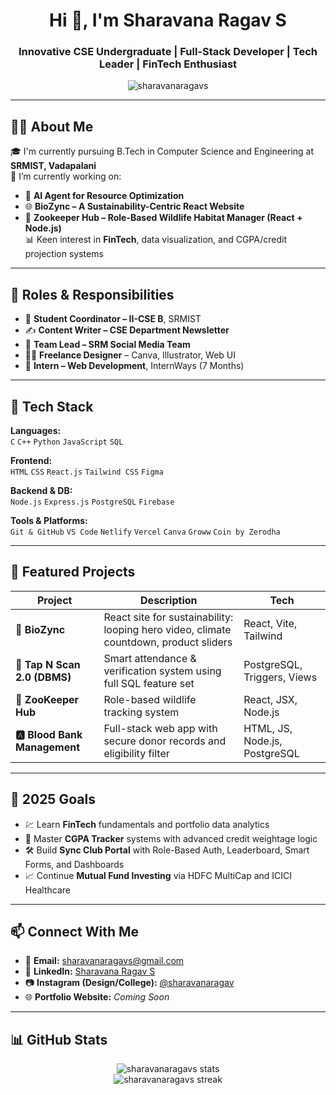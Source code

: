 <h1 align="center">Hi 👋, I'm Sharavana Ragav S</h1>
<h3 align="center">Innovative CSE Undergraduate | Full-Stack Developer | Tech Leader | FinTech Enthusiast</h3>

<p align="center">
  <img src="https://komarev.com/ghpvc/?username=sharavanaragavs&label=Profile%20views&color=0e75b6&style=flat" alt="sharavanaragavs" />
</p>

---

## 🧑‍💻 About Me

🎓 I'm currently pursuing B.Tech in Computer Science and Engineering at **SRMIST, Vadapalani**  
🌱 I’m currently working on:
- 🧠 **AI Agent for Resource Optimization**
- 🌐 **BioZync – A Sustainability-Centric React Website**
- 🦓 **Zookeeper Hub – Role-Based Wildlife Habitat Manager (React + Node.js)**  
📊 Keen interest in **FinTech**, data visualization, and CGPA/credit projection systems

---

## 💼 Roles & Responsibilities

- 🎯 **Student Coordinator – II-CSE B**, SRMIST  
- ✍️ **Content Writer – CSE Department Newsletter**  
- 📢 **Team Lead – SRM Social Media Team**  
- 🧑‍🎨 **Freelance Designer** – Canva, Illustrator, Web UI  
- 🔧 **Intern – Web Development**, InternWays (7 Months)

---

## 🚀 Tech Stack

**Languages:**  
`C` `C++` `Python` `JavaScript` `SQL`

**Frontend:**  
`HTML` `CSS` `React.js` `Tailwind CSS` `Figma`

**Backend & DB:**  
`Node.js` `Express.js` `PostgreSQL` `Firebase`  

**Tools & Platforms:**  
`Git & GitHub` `VS Code` `Netlify` `Vercel` `Canva` `Groww` `Coin by Zerodha`

---

## 📌 Featured Projects

| Project | Description | Tech |
|--------|-------------|------|
| **🧬 BioZync** | React site for sustainability: looping hero video, climate countdown, product sliders | React, Vite, Tailwind |
| **🛑 Tap N Scan 2.0 (DBMS)** | Smart attendance & verification system using full SQL feature set | PostgreSQL, Triggers, Views |
| **🦓 ZooKeeper Hub** | Role-based wildlife tracking system | React, JSX, Node.js |
| **🅰️ Blood Bank Management** | Full-stack web app with secure donor records and eligibility filter | HTML, JS, Node.js, PostgreSQL |

---

## 🎯 2025 Goals

- 💹 Learn **FinTech** fundamentals and portfolio data analytics  
- 📘 Master **CGPA Tracker** systems with advanced credit weightage logic  
- 🛠️ Build **Sync Club Portal** with Role-Based Auth, Leaderboard, Smart Forms, and Dashboards  
- 📈 Continue **Mutual Fund Investing** via HDFC MultiCap and ICICI Healthcare  

---

## 📫 Connect With Me

- 📧 **Email:** [sharavanaragavs@gmail.com](mailto:sharavanaragavs@gmail.com)  
- 💼 **LinkedIn:** [Sharavana Ragav S](https://linkedin.com/in/sharavanaragavs)  
- 📷 **Instagram (Design/College):** [@sharavanaragav](https://instagram.com/sharavanaragav)  
- 🌐 **Portfolio Website:** _Coming Soon_

---

## 📊 GitHub Stats

<p align="center">
  <img src="https://github-readme-stats.vercel.app/api?username=sharavana07&show_icons=true&theme=radical" alt="sharavanaragavs stats" />
  <br />
  <img src="https://github-readme-streak-stats.herokuapp.com/?user=sharavana07&theme=radical" alt="sharavanaragavs streak" />
</p>
